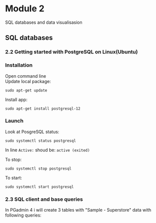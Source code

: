 # Module 2

SQL databases and data visualisasion

## SQL databases

### 2.2 Getting started with PostgreSQL on Linux(Ubuntu)

### Installation
Open command line   
Update local package:
```
sudo apt-get update
```
Install app:
```
sudo apt-get install postgresql-12
```

### Launch
Look at PosgreSQL status:
```
sudo systemctl status postgresql
```
In line `Active:` shoud be: `active (exited)
`   

To stop:
```
sudo systemctl stop postgresql
```
To start:
```
sudo systemctl start postgresql
```

### 2.3 SQL client and base queries
In PGadmin 4 i will create 3 tables with "Sample - Superstore" data with following queries:



